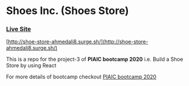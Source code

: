 # Shoes Inc. (Shoes Store)

### [Live Site](http://shoe-store-ahmedali8.surge.sh/)
[http://shoe-store-ahmedali8.surge.sh/](http://shoe-store-ahmedali8.surge.sh/)


This is a repo for the project-3 of **PIAIC bootcamp 2020** i.e. Build a Shoe Store by using React

For more details of bootcamp checkout [PIAIC bootcamp 2020](https://github.com/panacloud/bootcamp-2020)
